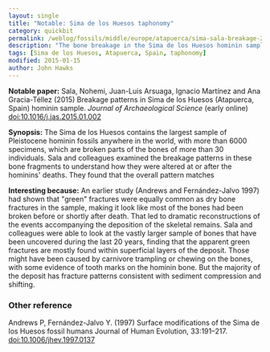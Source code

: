 ```yaml
---
layout: single
title: "Notable: Sima de los Huesos taphonomy"
category: quickbit
permalink: /weblog/fossils/middle/europe/atapuerca/sima-sala-breakage-2015.html
description: "The bone breakage in the Sima de los Huesos hominin sample is mostly postdepositional, with little evidence of trampling or carnivore damage ."
tags: [Sima de los Huesos, Atapuerca, Spain, taphonomy]
modified: 2015-01-15
author: John Hawks
---
```


**Notable paper:**  Sala, Nohemi, Juan-Luis Arsuaga, Ignacio Martínez and Ana Gracia-Téllez (2015) Breakage patterns in Sima de los Huesos (Atapuerca, Spain) hominin sample. _Journal of Archaeological Science_ (early online) <a href="http://dx.doi.org/10.1016/j.jas.2015.01.002">doi:10.1016/j.jas.2015.01.002</a>

**Synopsis:** The Sima de los Huesos contains the largest sample of Pleistocene hominin fossils anywhere in the world, with more than 6000 specimens, which are broken parts of the bones of more than 30 individuals. Sala and colleagues examined the breakage patterns in these bone fragments to understand how they were altered at or after the hominins' deaths. They found that the overall pattern matches 

**Interesting because:** An earlier study (Andrews and Fernández-Jalvo 1997) had shown that "green" fractures were equally common as dry bone fractures in the sample, making it look like most of the bones had been broken before or shortly after death. That led to dramatic reconstructions of the events accompanying the deposition of the skeletal remains. Sala and colleagues were able to look at the vastly larger sample of bones that have been uncovered during the last 20 years, finding that the apparent green fractures are mostly found within superficial layers of the deposit. Those might have been caused by carnivore trampling or chewing on the bones, with some evidence of tooth marks on the hominin bone. But the majority of the deposit has fracture patterns consistent with sediment compression and shifting. 


### Other reference

<p class="cite">Andrews P, Fernández-Jalvo Y. (1997)
Surface modifications of the Sima de los Huesos fossil humans
Journal of Human Evolution, 33:191–217. <a href="http://dx.doi.org/10.1006/jhev.1997.0137">doi:10.1006/jhev.1997.0137</a></p>
